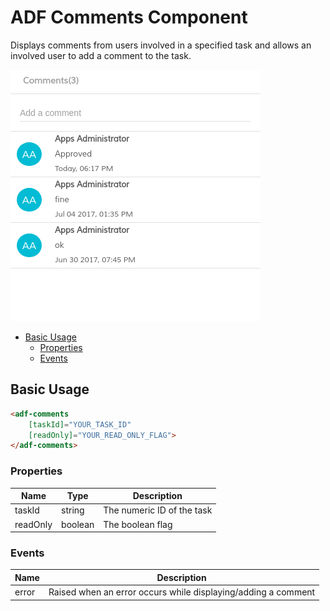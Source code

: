 # ADF Comments Component

Displays comments from users involved in a specified task and allows an involved user to add a comment to the task.

![adf-comments](../docassets/images/adf-comments.png)

<!-- markdown-toc start - Don't edit this section.  npm run toc to generate it-->

<!-- toc -->

- [Basic Usage](#basic-usage)
  * [Properties](#properties)
  * [Events](#events)

<!-- tocstop -->

<!-- markdown-toc end -->

## Basic Usage

```html
<adf-comments
    [taskId]="YOUR_TASK_ID"
    [readOnly]="YOUR_READ_ONLY_FLAG">
</adf-comments>
```

### Properties

| Name | Type | Description |
| --- | --- | --- |
| taskId | string | The numeric ID of the task |
| readOnly | boolean | The boolean flag |

### Events

| Name | Description |
| --- | --- |
| error | Raised when an error occurs while displaying/adding a comment |
